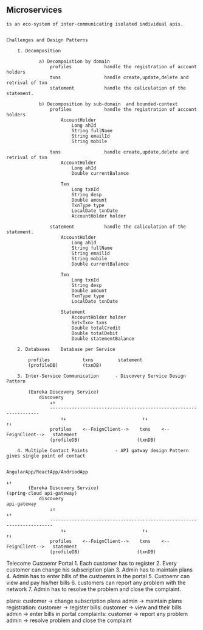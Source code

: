 Microservices
----------------------------------------------------------------------------------

    is an eco-system of inter-communicating isolated individual apis.


    Challenges and Design Patterns

        1. Decomposition

                a) Decompoistion by domain
                    profiles            handle the registration of account holders
                    txns                handle create,update,delete and retrival of txn
                    statement           handle the caliculation of the statement.

                b) Decomposition by sub-domain  and bounded-context
                    profiles            handle the registration of account holders
                        AccountHolder
                            Long ahId
                            String fullName
                            String emailId
                            String mobile

                    txns                handle create,update,delete and retrival of txn
                        AccountHolder
                            Long ahId
                            Double currentBalance

                        Txn
                            Long txnId
                            String desp
                            Double amount
                            TxnType type
                            LocalDate txnDate
                            AccountHolder holder

                    statement           handle the caliculation of the statement.
                        AccountHolder
                            Long ahId
                            String fullName
                            String emailId
                            String mobile
                            Double currentBalance

                        Txn
                            Long txnId
                            String desp
                            Double amount
                            TxnType type
                            LocalDate txnDate

                        Statement
                            AccountHolder holder
                            Set<Txn> txns
                            Double totalCredit
                            Double totalDebit
                            Double statementBalance

        2. Databases    Database per Service 

            profiles            txns         statement
            (profileDB)         (txnDB)

        3. Inter-Service Communication      - Discovery Service Design Pattern

            (Eureka Discovery Service)
                discovery
                    ↓↑
                    ------------------------------------------------------------------
                        ↑↓                            ↑↓                            ↑↓
                    profiles    <--FeignClient-->    txns    <--FeignClient-->   statement
                    (profileDB)                     (txnDB)

        4. Multiple Contact Points          - API gatway design Pattern gives single point of contact

                                                                            AngularApp/ReactApp/AndriodApp
                                                                                        ↓↑
            (Eureka Discovery Service)                                         (spring-cloud api-gateway)
                discovery                                                         api-gateway  
                    ↓↑                                                                  ↓↑
                    -----------------------------------------------------------------------
                        ↑↓                            ↑↓                            ↑↓
                    profiles    <--FeignClient-->    txns    <--FeignClient-->   statement
                    (profileDB)                     (txnDB)




Telecome Custoemr Portal
    1. Each customer has to register
    2. Every customer can change his subscription plan
    3. Admin has to maintain plans
    4. Admin has to enter bills of the custoemrs in the portal
    5. Custoemr can view and pay his/her bills
    6. customers can report any problem with the network
    7. Admin has to resolve the problem and close the complaint.

plans:
    customer -> change subscription plans
    admin -> maintain plans
registration:
    customer -> register
bills:
    customer -> view and their bills
    admin -> enter bills in portal
complaints:
    customer -> report any problem 
    admin -> resolve problem and close the complaint